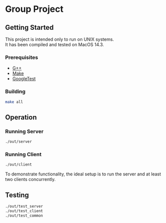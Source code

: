 # Group Project

## Getting Started

This project is intended only to run on UNIX systems. \
It has been compiled and tested on MacOS 14.3.

### Prerequisites

- [G++](https://gcc.gnu.org/)
- [Make](https://www.gnu.org/software/make/)
- [GoogleTest](https://github.com/google/googletest)

### Building

```bash
make all
```

## Operation

### Running Server

```bash
./out/server
```

### Running Client

```bash
./out/client
```

To demonstrate functionality, the ideal setup is to run the server and at least two clients concurrently.

## Testing

```bash
./out/test_server
./out/test_client
./out/test_common
```
